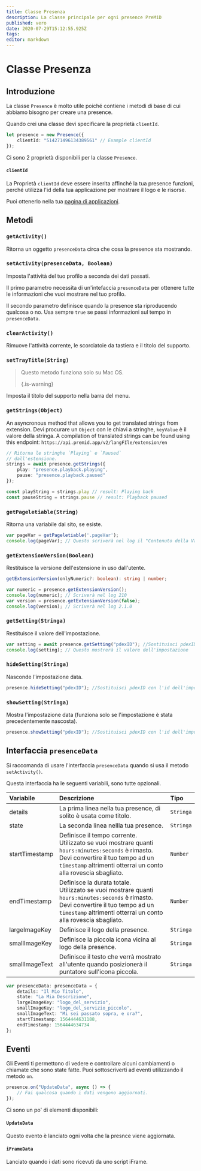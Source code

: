 ```yaml
---
title: Classe Presenza
description: La classe principale per ogni presence PreMiD
published: vero
date: 2020-07-29T15:12:55.925Z
tags:
editor: markdown
---
```


# Classe Presenza

## Introduzione

La classe `Presence` è molto utile poiché contiene i metodi di base di cui abbiamo bisogno per creare una presence.

 Quando crei una classe devi specificare la proprietà `clientId`.

```typescript
let presence = new Presence({
    clientId: "514271496134389561" // Example clientId
});
```

Ci sono 2 proprietà disponibili per la classe `Presence`.

#### `clientId`

La Proprietà `clientId` deve essere inserita affinché la tua presence funzioni, perché utilizza l'id della tua applicazione per mostrare il logo e le risorse.

Puoi ottenerlo nella tua [pagina di applicazioni](https://discordapp.com/developers/applications).

## Metodi

### `getActivity()`

Ritorna un oggetto `presenceData` circa che cosa la presence sta mostrando.

### `setActivity(presenceData, Boolean)`

Imposta l'attività del tuo profilo a seconda dei dati passati.

Il primo parametro necessita di un'intefaccia `presenceData` per ottenere tutte le informazioni che vuoi mostrare nel tuo profilo.

Il secondo parametro definisce quando la presence sta riproducendo qualcosa o no. Usa sempre `true` se passi informazioni sul tempo in `presenceData`.

### `clearActivity()`

Rimuove l'attività corrente, le scorciatoie da tastiera e il titolo del supporto.

### `setTrayTitle(String)`

> Questo metodo funziona solo su Mac OS. 
> 
> {.is-warning}

Imposta il titolo del supporto nella barra del menu.

### `getStrings(Object)`

An asyncronous method that allows you to get translated strings from extension. Devi procurare un `Object` con le chiavi a stringhe, `keyValue` è il valore della stringa. A compilation of translated strings can be found using this endpoint: `https://api.premid.app/v2/langFIle/extension/en`

```typescript
// Ritorna le stringhe `Playing` e `Paused`
// dall'estensione.
strings = await presence.getStrings({
    play: "presence.playback.playing",
    pause: "presence.playback.paused"
});

const playString = strings.play // result: Playing back
const pauseString = strings.pause // result: Playback paused
```

### `getPageletiable(String)`

Ritorna una variabile dal sito, se esiste.

```typescript
var pageVar = getPageletiable('.pageVar');
console.log(pageVar); // Questo scriverà nel log il "Contenuto della Variabile"
```

### `getExtensionVersion(Boolean)`
Restituisce la versione dell'estensione in uso dall'utente.
```typescript
getExtensionVersion(onlyNumeric?: boolean): string | number;

var numeric = presence.getExtensionVersion();
console.log(numeric); // Scriverà nel log 210
var version = presence.getExtensionVersion(false);
console.log(version); // Scriverà nel log 2.1.0
```

### `getSetting(Stringa)`
Restituisce il valore dell'impostazione.
```typescript
var setting = await presence.getSetting("pdexID"); //Sostituisci pdexID con l'id dell'impostazione
console.log(setting); // Questo mostrerà il valore dell'impostazione
```

### `hideSetting(Stringa)`
Nasconde l'impostazione data.
```typescript
presence.hideSetting("pdexID"); //Sostituisci pdexID con l'id dell'impostazione
```

### `showSetting(Stringa)`
Mostra l'impostazione data (funziona solo se l'impostazione è stata precedentemente nascosta).
```typescript
presence.showSetting("pdexID"); //Sostituisci pdexID con l'id dell'impostazione
```

## Interfaccia `presenceData`

Si raccomanda di usare l'interfaccia `presenceData` quando si usa il metodo `setActivity()`.

Questa interfaccia ha le seguenti variabili, sono tutte opzionali.

<table>
  <thead>
    <tr>
      <th style="text-align:left">Variabile</th>
      <th style="text-align:left">Descrizione</th>
      <th style="text-align:left">Tipo</th>
    </tr>
  </thead>
  <tbody>
    <tr>
      <td style="text-align:left">details</td>
      <td style="text-align:left">La prima linea nella tua presence, di solito è usata come titolo.</td>
      <td style="text-align:left"><code>Stringa</code>
      </td>
    </tr>
    <tr>
      <td style="text-align:left">state</td>
      <td style="text-align:left">La seconda linea nellla tua presence.</td>
      <td style="text-align:left"><code>Stringa</code>
      </td>
    </tr>
    <tr>
      <td style="text-align:left">startTimestamp</td>
      <td style="text-align:left">Definisce il tempo corrente.<br>
        Utilizzato se vuoi mostrare quanti <code>hours:minutes:seconds</code> è rimasto.
          <br>Devi convertire il tuo tempo ad un <code>timestamp</code> altrimenti otterrai un conto alla rovescia sbagliato.
      </td>
      <td style="text-align:left"><code>Number</code>
      </td>
    </tr>
    <tr>
      <td style="text-align:left">endTimestamp</td>
      <td style="text-align:left">Definisce la durata totale.
        <br>Utilizzato se vuoi mostrare quanti <code>hours:minutes:seconds</code> è rimasto.
          <br>Devi convertire il tuo tempo ad un <code>timestamp</code> altrimenti otterrai un conto alla rovescia sbagliato.
      </td>
      <td style="text-align:left"><code>Number</code>
      </td>
    </tr>
    <tr>
      <td style="text-align:left">largeImageKey</td>
      <td style="text-align:left">Definisce il logo della presence.</td>
      <td style="text-align:left"><code>Stringa</code>
      </td>
    </tr>
    <tr>
      <td style="text-align:left">smallImageKey</td>
      <td style="text-align:left">Definisce la piccola icona vicina al logo della presence.</td>
      <td style="text-align:left"><code>Stringa</code>
      </td>
    </tr>
    <tr>
      <td style="text-align:left">smallImageText</td>
      <td style="text-align:left">Definisce il testo che verrà mostrato all'utente quando posizionerà il puntatore sull'icona piccola.</td>
      <td style="text-align:left"><code>Stringa</code>
      </td>
    </tr>
  </tbody>
</table>

```typescript
var presenceData: presenceData = {
    details: "Il Mio Titolo",
    state: "La Mia Descrizione",
    largeImageKey: "logo_del_servizio",
    smallImageKey: "logo_del_servizio_piccolo",
    smallImageText: "Mi sei passato sopra, e ora?",
    startTimestamp: 1564444631188,
    endTimestamp: 1564444634734
};
```

## Eventi

Gli Eventi ti permettono di vedere e controllare alcuni cambiamenti o chiamate che sono state fatte. Puoi sottoscriverti ad eventi utilizzando il metodo `on`.

```typescript
presence.on("UpdateData", async () => {
    // Fai qualcosa quando i dati vengono aggiornati.
});
```

Ci sono un po' di elementi disponibili:

#### `UpdateData`

Questo evento è lanciato ogni volta che la presnce viene aggiornata.

#### `iFrameData`

Lanciato quando i dati sono ricevuti da uno script iFrame.
